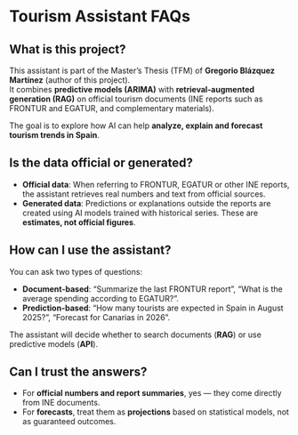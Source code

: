 # Tourism Assistant FAQs

## What is this project?

This assistant is part of the Master’s Thesis (TFM) of **Gregorio Blázquez Martínez** (author of this project).  
It combines **predictive models (ARIMA)** with **retrieval-augmented generation (RAG)** on official tourism documents (INE reports such as FRONTUR and EGATUR, and complementary materials).

The goal is to explore how AI can help **analyze, explain and forecast tourism trends in Spain**.

## Is the data official or generated?

- **Official data**: When referring to FRONTUR, EGATUR or other INE reports, the assistant retrieves real numbers and text from official sources.  
- **Generated data**: Predictions or explanations outside the reports are created using AI models trained with historical series. These are **estimates, not official figures**.

## How can I use the assistant?

You can ask two types of questions:

- **Document-based**: “Summarize the last FRONTUR report”, “What is the average spending according to EGATUR?”.  
- **Prediction-based**: “How many tourists are expected in Spain in August 2025?”, “Forecast for Canarias in 2026”.  

The assistant will decide whether to search documents (**RAG**) or use predictive models (**API**).

## Can I trust the answers?

- For **official numbers and report summaries**, yes — they come directly from INE documents.  
- For **forecasts**, treat them as **projections** based on statistical models, not as guaranteed outcomes.  
